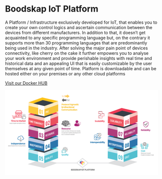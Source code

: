 # Boodskap IoT Platform
A Platform / Infrastructure exclusively developed for IoT, that enables you to create your own control logics and ascertain communication between the devices from different manufacturers. In addition to that, it doesn’t get acquainted to any specific programming language but, on the contrary it supports more than 30 programming languages that are predominantly being used in the industry. After solving the major pain point of devices connectivity, like cherry on the cake it further empowers you to analyse your work environment and provide perishable insights with real time and historical data and an appealing UI that is easily customizable by the user themselves at any given point of time. Platform is downloadable and can be hosted either on your premises or any other cloud platforms

<a href="https://hub.docker.com/r/boodskapiot/platform" target="_blank">Visit our Docker HUB</a>

![Platform Illustration](files/boodskap-model.png?raw=true "The Launch Pad for your IoT needs.")
